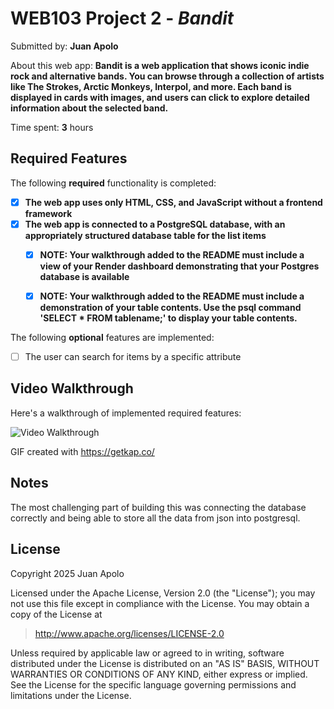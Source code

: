 # WEB103 Project 2 - *Bandit*

Submitted by: **Juan Apolo**

About this web app: **Bandit is a web application that shows iconic indie rock and alternative bands. You can browse through a collection of artists like The Strokes, Arctic Monkeys, Interpol, and more. Each band is displayed in cards with images, and users can click to explore detailed information about the selected band.**

Time spent: **3** hours

## Required Features

The following **required** functionality is completed:

<!-- Make sure to check off completed functionality below -->
- [X] **The web app uses only HTML, CSS, and JavaScript without a frontend framework**
- [X] **The web app is connected to a PostgreSQL database, with an appropriately structured database table for the list items**
  - [X] **NOTE: Your walkthrough added to the README must include a view of your Render dashboard demonstrating that your Postgres database is available**
  - [X]  **NOTE: Your walkthrough added to the README must include a demonstration of your table contents. Use the psql command 'SELECT * FROM tablename;' to display your table contents.**


The following **optional** features are implemented:

- [ ] The user can search for items by a specific attribute

## Video Walkthrough

Here's a walkthrough of implemented required features:

<img src='./demo2.gif' title='Video Walkthrough' width='' alt='Video Walkthrough' />

GIF created with https://getkap.co/ 

## Notes

The most challenging part of building this was connecting the database correctly and being able to store all the data from json into postgresql.

## License

Copyright 2025 Juan Apolo

Licensed under the Apache License, Version 2.0 (the "License"); you may not use this file except in compliance with the License. You may obtain a copy of the License at

> http://www.apache.org/licenses/LICENSE-2.0

Unless required by applicable law or agreed to in writing, software distributed under the License is distributed on an "AS IS" BASIS, WITHOUT WARRANTIES OR CONDITIONS OF ANY KIND, either express or implied. See the License for the specific language governing permissions and limitations under the License.
